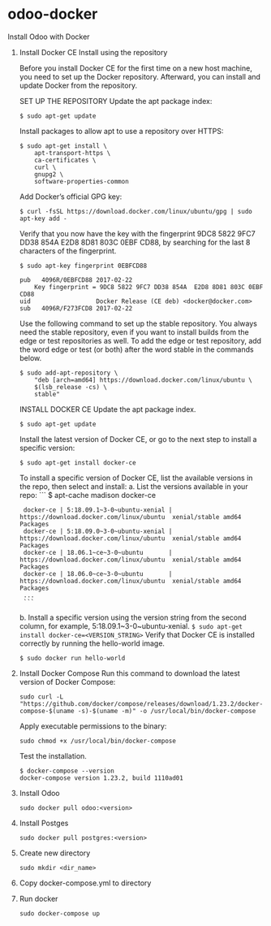 # odoo-docker
Install Odoo with Docker

1. Install Docker CE
    Install using the repository

    Before you install Docker CE for the first time on a new host machine, you need to set up the Docker repository. Afterward, you can install and update Docker from the repository.

    SET UP THE REPOSITORY
    Update the apt package index:
    ```
    $ sudo apt-get update
    ```
    Install packages to allow apt to use a repository over HTTPS:
    ```
    $ sudo apt-get install \
        apt-transport-https \
        ca-certificates \
        curl \
        gnupg2 \
        software-properties-common
    ```
    Add Docker’s official GPG key:
    ```
    $ curl -fsSL https://download.docker.com/linux/ubuntu/gpg | sudo apt-key add -
    ```
    Verify that you now have the key with the fingerprint 9DC8 5822 9FC7 DD38 854A E2D8 8D81 803C 0EBF CD88, by searching for the last 8 characters of the fingerprint.
    ```
    $ sudo apt-key fingerprint 0EBFCD88

    pub   4096R/0EBFCD88 2017-02-22
        Key fingerprint = 9DC8 5822 9FC7 DD38 854A  E2D8 8D81 803C 0EBF CD88
    uid                  Docker Release (CE deb) <docker@docker.com>
    sub   4096R/F273FCD8 2017-02-22
    ```
    Use the following command to set up the stable repository. You always need the stable repository, even if you want to install builds from the edge or test repositories as well. To add the edge or test repository, add the word edge or test (or both) after the word stable in the commands below.
    ```
    $ sudo add-apt-repository \
        "deb [arch=amd64] https://download.docker.com/linux/ubuntu \
        $(lsb_release -cs) \
        stable"
    ```
    
    INSTALL DOCKER CE
    Update the apt package index.
    ```
    $ sudo apt-get update
    ```
    Install the latest version of Docker CE, or go to the next step to install a specific version:
    ```
    $ sudo apt-get install docker-ce
    ```
    To install a specific version of Docker CE, list the available versions in the repo, then select and install:
    a. List the versions available in your repo:
        ```
        $ apt-cache madison docker-ce

        docker-ce | 5:18.09.1~3-0~ubuntu-xenial | https://download.docker.com/linux/ubuntu  xenial/stable amd64 Packages
        docker-ce | 5:18.09.0~3-0~ubuntu-xenial | https://download.docker.com/linux/ubuntu  xenial/stable amd64 Packages
        docker-ce | 18.06.1~ce~3-0~ubuntu       | https://download.docker.com/linux/ubuntu  xenial/stable amd64 Packages
        docker-ce | 18.06.0~ce~3-0~ubuntu       | https://download.docker.com/linux/ubuntu  xenial/stable amd64 Packages
        ...
        ```
    b. Install a specific version using the version string from the second column, for example, 5:18.09.1~3-0~ubuntu-xenial.
        ```
        $ sudo apt-get install docker-ce=<VERSION_STRING>
        ```
    Verify that Docker CE is installed correctly by running the hello-world image.
    ```
    $ sudo docker run hello-world
    ```

2. Install Docker Compose
    Run this command to download the latest version of Docker Compose:
    ```
    sudo curl -L "https://github.com/docker/compose/releases/download/1.23.2/docker-compose-$(uname -s)-$(uname -m)" -o /usr/local/bin/docker-compose
    ```
    Apply executable permissions to the binary:
    ```
    sudo chmod +x /usr/local/bin/docker-compose
    ```
    Test the installation.
    ```
    $ docker-compose --version
    docker-compose version 1.23.2, build 1110ad01
    ```

3. Install Odoo
    ```
    sudo docker pull odoo:<version>
    ```

4. Install Postges
    ```
    sudo docker pull postgres:<version>
    ```

5. Create new directory
    ```
    sudo mkdir <dir_name>
    ```

6. Copy docker-compose.yml to directory

7. Run docker
    ```
    sudo docker-compose up 
    ```
